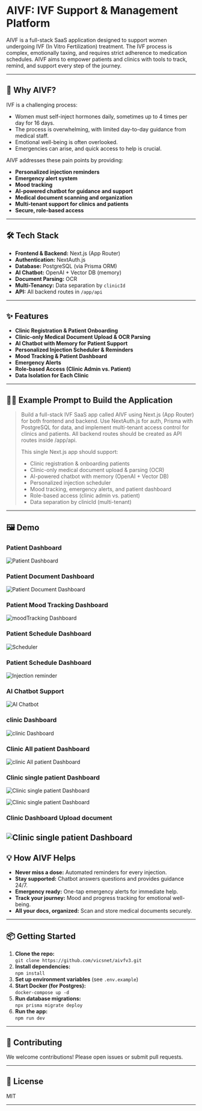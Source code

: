 # AIVF: IVF Support & Management Platform

AIVF is a full-stack SaaS application designed to support women undergoing IVF (In Vitro Fertilization) treatment. The IVF process is complex, emotionally taxing, and requires strict adherence to medication schedules. AIVF aims to empower patients and clinics with tools to track, remind, and support every step of the journey.

---

## 🌱 Why AIVF?

IVF is a challenging process:
- Women must self-inject hormones daily, sometimes up to 4 times per day for 16 days.
- The process is overwhelming, with limited day-to-day guidance from medical staff.
- Emotional well-being is often overlooked.
- Emergencies can arise, and quick access to help is crucial.

AIVF addresses these pain points by providing:
- **Personalized injection reminders**
- **Emergency alert system**
- **Mood tracking**
- **AI-powered chatbot for guidance and support**
- **Medical document scanning and organization**
- **Multi-tenant support for clinics and patients**
- **Secure, role-based access**

---

## 🛠️ Tech Stack

- **Frontend & Backend:** Next.js (App Router)
- **Authentication:** NextAuth.js
- **Database:** PostgreSQL (via Prisma ORM)
- **AI Chatbot:** OpenAI + Vector DB (memory)
- **Document Parsing:** OCR
- **Multi-Tenancy:** Data separation by `clinicId`
- **API:** All backend routes in `/app/api`

---

## ✨ Features

- **Clinic Registration & Patient Onboarding**
- **Clinic-only Medical Document Upload & OCR Parsing**
- **AI Chatbot with Memory for Patient Support**
- **Personalized Injection Scheduler & Reminders**
- **Mood Tracking & Patient Dashboard**
- **Emergency Alerts**
- **Role-based Access (Clinic Admin vs. Patient)**
- **Data Isolation for Each Clinic**

---

## 🧑‍💻 Example Prompt to Build the Application

> Build a full-stack IVF SaaS app called AIVF using Next.js (App Router) for both frontend and backend. Use NextAuth.js for auth, Prisma with PostgreSQL for data, and implement multi-tenant access control for clinics and patients. All backend routes should be created as API routes inside /app/api.
>
> This single Next.js app should support:
> - Clinic registration & onboarding patients
> - Clinic-only medical document upload & parsing (OCR)
> - AI-powered chatbot with memory (OpenAI + Vector DB)
> - Personalized injection scheduler
> - Mood tracking, emergency alerts, and patient dashboard
> - Role-based access (clinic admin vs. patient)
> - Data separation by clinicId (multi-tenant)

---

## 🖼️ Demo



### Patient Dashboard

![Patient Dashboard](public/readme/patientDashboard.png)


### Patient Document Dashboard

![Patient Document Dashboard](public/readme/patientDocumentDashboard.png)

### Patient Mood Tracking Dashboard

![moodTracking Dashboard](public/readme/moodTrackingDashboard.png)

### Patient Schedule Dashboard 

![Scheduler](public/readme/Scheduledashboard.png)

### Patient Schedule Dashboard 

![Injection reminder](public/readme/AllinjectionDashboard.png)

### AI Chatbot Support

![AI Chatbot]()


### clinic Dashboard 

![clinic Dashboard](public/readme/clinic_dashboard.png)

### Clinic All patient Dashboard 

![clinic All patient Dashboard](public/readme/clinic_AllPatients.png)

### Clinic single patient Dashboard 

![Clinic single patient Dashboard ](public/readme/clinicSingle_patientDashboard.png)

![Clinic single patient Dashboard ](public/readme/clinicSinglePatientDashboard2.png)

### Clinic Dashboard Upload document

![Clinic single patient Dashboard ](public/readme/uploadDocumentToUser.png)
---

## 💡 How AIVF Helps

- **Never miss a dose:** Automated reminders for every injection.
- **Stay supported:** Chatbot answers questions and provides guidance 24/7.
- **Emergency ready:** One-tap emergency alerts for immediate help.
- **Track your journey:** Mood and progress tracking for emotional well-being.
- **All your docs, organized:** Scan and store medical documents securely.

---

## 📦 Getting Started

1. **Clone the repo:**  
   `git clone https://github.com/vicsnet/aivfv3.git`
2. **Install dependencies:**  
   `npm install`
3. **Set up environment variables** (see `.env.example`)
4. **Start Docker (for Postgres):**  
   `docker-compose up -d`
5. **Run database migrations:**  
   `npx prisma migrate deploy`
6. **Run the app:**  
   `npm run dev`

---

## 🤝 Contributing

We welcome contributions! Please open issues or submit pull requests.

---

## 📄 License

MIT

---

